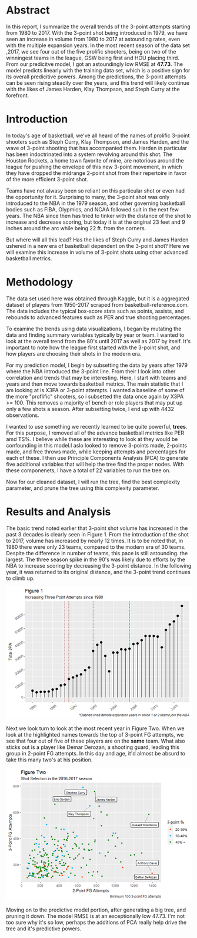 Abstract
========

In this report, I summarize the overall trends of the 3-point attempts
starting from 1980 to 2017. With the 3-point shot being introduced in
1979, we have seen an increase in volume from 1980 to 2017 at astounding
rates, even with the multiple expansion years. In the most recent season
of the data set ,2017, we see four out of the five prolific shooters,
being on two of the winningest teams in the league, GSW being first and
HOU placing third. From our predicitve model, I got an astoundingly low
RMSE at **47.73**. The model predicts linearly with the training data
set, which is a positive sign for its overall predicitive powers. Among
the predictions, the 3-point attempts can be seen rising steadily over
the years, and this trend will likely continue with the likes of James
Harden, Klay Thompson, and Steph Curry at the forefront.

Introduction
============

In today's age of basketball, we've all heard of the names of prolific
3-point shooters such as Steph Curry, Klay Thompson, and James Harden,
and the wave of 3-point shooting that has accompanied them. Harden in
particular has been indoctrinated into a system revolving around this
shot. The Houston Rockets, a home town favorite of mine, are notorious
around the league for pushing the envelope of this new 3-point movement,
in which they have dropped the midrange 2-point shot from their
repertoire in favor of the more efficient 3-point shot.

Teams have not alwasy been so reliant on this particular shot or even
had the opportunity for it. Surprising to many, the 3-point shot was
only introduced to the NBA in the 1979 season, and other governing
basketball bodies such as FIBA, Olypmics, and NCAA followed suit in the
next few years. The NBA since then has tried to tinker with the distance
of the shot to increase and decrease scoring, but today it is at the
original 23 feet and 9 inches around the arc while being 22 ft. from the
corners.

But where will all this lead? Has the likes of Steph Curry and James
Harden ushered in a new era of basketball dependent on the 3-point shot?
Here we will examine this increase in volume of 3-point shots using
other advanced basketball metrics.

Methodology
===========

The data set used here was obtained through Kaggle, but it is a
aggregated dataset of players from 1950-2017 scraped from
basketball-reference.com. The data includes the typical box-score stats
such as points, assists, and rebounds to advanced features such as PER
and true shooting percentages.

To examine the trends using data visualizations, I began by mutating the
data and finding summary variables typically by year or team. I wanted
to look at the overall trend from the 80's until 2017 as well as 2017 by
itself. It's important to note how the league first started with the
3-point shot, and how players are choosing their shots in the modern
era.

For my prediction model, I begin by subsetting the data by years after
1979 where the NBA introduced the 3-point line. From their I look into
other correlation and trends that may be interesting. Here, I start with
teams and years and then move towards basketball metrics. The main
statistic that I am looking at is X3PA or 3-point attempts. I wanted a
baseline of some of the more "proflific" shooters, so i subsetted the
data once again by X3PA &gt;= 100. This removes a majority of bench or
role players that may put up only a few shots a season. After subsetting
twice, I end up with 4432 observations.

I wanted to use something we recently learned to be quite powerful,
**trees**. For this purpose, I removed all of the advance basketball
metrics like PER amd TS%. I believe while these are interesting to look
at they would be confounding in this model.I aslo looked to remove
3-points made, 2-points made, and free throws made, while keeping
attempts and percentages for each of these. I then use Principle
Components Analysis (PCA) to generate five additional variables that
will help the tree find the proper nodes. With these componenets, I have
a total of 22 variables to run the tree on.

Now for our cleaned dataset, I will run the tree, find the best
complexity parameter, and prune the tree using this complexity
parameter.

Results and Analysis
====================

The basic trend noted earlier that 3-point shot volume has increased in
the past 3 decades is clearly seen in Figure 1. From the introduction of
the shot to 2017, volume has increased by nearly 12 times. It is to be
noted that, in 1980 there were only 23 teams, compared to the modern era
of 30 teams. Despite the difference in number of teams, this pace is
still astounding. the largest. The three season spike in the 90's was
likely due to efforts by the NBA to increase scoring by decreasing the
3-point distance. In the following year, it was returned to its original
distance, and the 3-point trend continues to climb up.

![](Project_files/figure-markdown_strict/unnamed-chunk-1-1.png)

Next we look turn to look at the most recent year in Figure Two. When we
look at the highlighted names towards the top of 3-point FG attempts, we
see that four out of five of these players are on the **same** team.
What also sticks out is a player like Demar Derozan, a shooting guard,
leading this group in 2-point FG attempts. In this day and age, it'd
almost be absurd to take this many two's at his position.

![](Project_files/figure-markdown_strict/unnamed-chunk-2-1.png)

Moving on to the predictive model portion, after generating a big tree,
and pruning it down. The model RMSE is at an exceptionally low 47.73.
I'm not too sure why it's so low, perhaps the additions of PCA really
help drive the tree and it's predictive powers.
